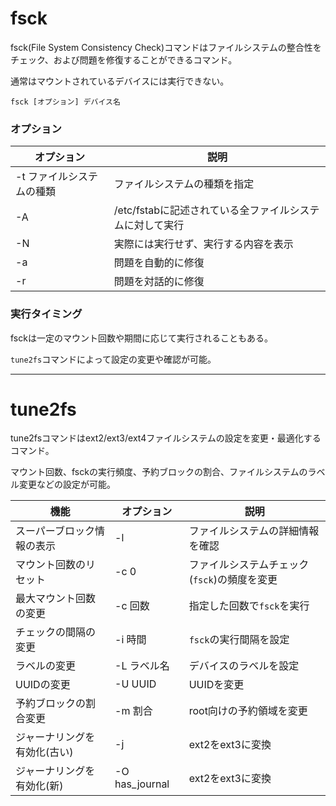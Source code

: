 # fsck

fsck(File System Consistency Check)コマンドはファイルシステムの整合性をチェック、および問題を修復することができるコマンド。

通常はマウントされているデバイスには実行できない。

```
fsck [オプション] デバイス名
```

### オプション

| オプション                | 説明                                                     |
|---------------------------|----------------------------------------------------------|
| -t ファイルシステムの種類 | ファイルシステムの種類を指定                             |
| -A                        | /etc/fstabに記述されている全ファイルシステムに対して実行 |
| -N                        | 実際には実行せず、実行する内容を表示                     |
| -a                        | 問題を自動的に修復                                       |
| -r                        | 問題を対話的に修復                                       |

### 実行タイミング

fsckは一定のマウント回数や期間に応じて実行されることもある。

`tune2fs`コマンドによって設定の変更や確認が可能。

----

# tune2fs

tune2fsコマンドはext2/ext3/ext4ファイルシステムの設定を変更・最適化するコマンド。

マウント回数、fsckの実行頻度、予約ブロックの割合、ファイルシステムのラベル変更などの設定が可能。

| 機能                         | オプション     | 説明                                         |
|------------------------------|----------------|----------------------------------------------|
| スーパーブロック情報の表示   | -l             | ファイルシステムの詳細情報を確認             |
| マウント回数のリセット       | -c 0           | ファイルシステムチェック(`fsck`)の頻度を変更 |
| 最大マウント回数の変更       | -c 回数        | 指定した回数で`fsck`を実行                   |
| チェックの間隔の変更         | -i 時間        | `fsck`の実行間隔を設定                       |
| ラベルの変更                 | -L ラベル名    | デバイスのラベルを設定                       |
| UUIDの変更                   | -U UUID        | UUIDを変更                                   |
| 予約ブロックの割合変更       | -m 割合        | root向けの予約領域を変更                     |
| ジャーナリングを有効化(古い) | -j             | ext2をext3に変換                             |
| ジャーナリングを有効化(新)   | -O has_journal | ext2をext3に変換                             |

